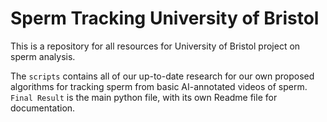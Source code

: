 # Sperm Tracking University of Bristol
This is a repository for all resources for University of Bristol project on sperm analysis.

The `scripts` contains all of our up-to-date research for our own proposed algorithms for tracking sperm from basic AI-annotated videos of sperm. 
`Final Result` is the main python file, with its own Readme file for documentation. 


